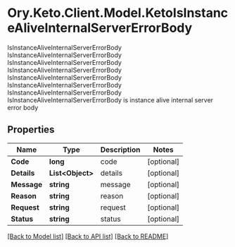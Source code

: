 # Ory.Keto.Client.Model.KetoIsInstanceAliveInternalServerErrorBody
IsInstanceAliveInternalServerErrorBody IsInstanceAliveInternalServerErrorBody IsInstanceAliveInternalServerErrorBody IsInstanceAliveInternalServerErrorBody IsInstanceAliveInternalServerErrorBody IsInstanceAliveInternalServerErrorBody IsInstanceAliveInternalServerErrorBody IsInstanceAliveInternalServerErrorBody is instance alive internal server error body

## Properties

Name | Type | Description | Notes
------------ | ------------- | ------------- | -------------
**Code** | **long** | code | [optional] 
**Details** | **List&lt;Object&gt;** | details | [optional] 
**Message** | **string** | message | [optional] 
**Reason** | **string** | reason | [optional] 
**Request** | **string** | request | [optional] 
**Status** | **string** | status | [optional] 

[[Back to Model list]](../README.md#documentation-for-models) [[Back to API list]](../README.md#documentation-for-api-endpoints) [[Back to README]](../README.md)

